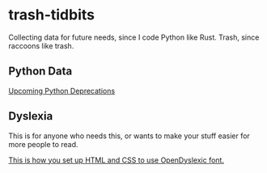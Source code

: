 # trash-tidbits

Collecting data for future needs, since I code Python like Rust. 
Trash, since raccoons like trash. 

## Python Data

[Upcoming Python Deprecations](python_deprecations.md)

## Dyslexia

This is for anyone who needs this, or wants to make your stuff easier for more people to read. 

[This is how you set up HTML and CSS to use OpenDyslexic font.](how_to_use_opendyslexic_in_css.html)
